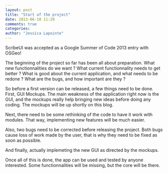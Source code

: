 ```yaml
---
layout: post
title: "Start of the project"
date: 2013-06-10 11:29
comments: true
categories: 
author: "Jessica Lapointe"
---
```


ScribeUI was accepted as a Google Summer of Code 2013 entry with OSGeo! 

The beginning of the project so far has been all about preparation. What new functionnalities do we want ? What current functionnality needs to get better ? What is good about the current application, and what needs to be redone ? What are the bugs, and how important are they ?

So before a first version can be released, a few things need to be done. First, GUI Mockups. The main weakness of the application right now is the GUI, and the mockups really help bringing new ideas before doing any coding. The mockups will be up shortly on this blog.

Next, there need to be some rethinking of the code to have it work with modules. That way, implementing new features will be much easier.

Also, two bugs need to be corrected before releasing the project. Both bugs cause loss of work made by the user, that is why they need to be fixed as soon as possible.

And finally, actually implemeting the new GUI as directed by the mockups. 

Once all of this is done, the app can be used and tested by anyone interested. Some functionnalities will be missing, but the core will be there.
